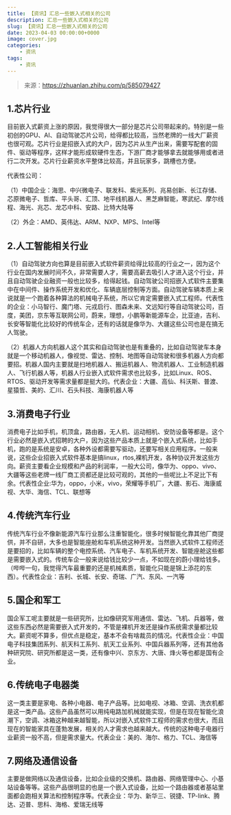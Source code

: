```yaml
---
title: 【资讯】汇总一些嵌入式相关的公司
description: 汇总一些嵌入式相关的公司
slug: 【资讯】汇总一些嵌入式相关的公司
date: 2023-04-03 00:00:00+0000
image: cover.jpg
categories:
    - 资讯
tags:
    - 资讯
---
```


> 来源：https://zhuanlan.zhihu.com/p/585079427

## 1.芯片行业

目前嵌入式薪资上涨的原因，我觉得很大一部分是芯片公司带起来的。特别是一些初创的GPU、AI、自动驾驶芯片公司，给得都比较高，当然老牌的一线大厂薪资也很可观。芯片行业是招嵌入式的大户，因为芯片从生产出来，需要写配套的固件、驱动等程序，这样才能形成软硬件生态，下游厂商才能够拿去就能够用或者进行二次开发。芯片行业薪资水平整体比较高，并且玩家多，跳槽也方便。

代表性公司：

（1）中国企业：海思、中兴微电子、联发科、紫光系列、兆易创新、长江存储、芯原微电子、哲库、平头哥、汇顶、地平线机器人、黑芝麻智能，寒武纪、摩尔线程、海光、兆芯、龙芯中科、安路、比特大陆等

（2）外企：AMD、英伟达、ARM、NXP、MPS、Intel等

## 2.人工智能相关行业

（1）自动驾驶方向也算是目前嵌入式软件薪资给得比较高的行业之一，因为这个行业在国内发展时间不久，非常需要人才，需要高薪去吸引人才进入这个行业，并且自动驾驶企业融资一般也比较多，给得起钱。自动驾驶公司招嵌入式软件主要集中在中间件、操作系统开发和优化、车辆底层控制等方面。自动驾驶车辆本质上来说就是一个跑着各种算法的机械电子系统，所以它肯定需要嵌入式工程师。代表性的企业：小马智行、魔门塔、元戎启行、图森未来、文远知行等自动驾驶公司，百度，美团，京东等互联网公司，蔚来，理想，小鹏等新能源车企，比亚迪，吉利、长安等智能化比较好的传统车企，还有的话就是像华为、大疆这些公司也是在搞无人驾驶。

（2）机器人方向机器人这个其实和自动驾驶也是有重叠的，比如自动驾驶车本身就是一个移动机器人，像视觉、雷达、控制、地图等自动驾驶和很多机器人方向都要招。机器人国内主要就是扫地机器人、搬运机器人、物流机器人、工业制造机器人、飞行机器人等，机器人行业嵌入式软件需求也比较多，比如Linux、ROS、RTOS、驱动开发等需求量都是挺大的。代表企业：大疆、高仙、科沃斯、普渡、星猿哲、美的、汇川、石头科技、海康机器人等

## 3.消费电子行业

消费电子比如手机，机顶盒，路由器，无人机、运动相机、安防设备等都是。这个行业必然是嵌入式招聘的大户，因为这些产品本质上就是个嵌入式系统，比如手机，跑的是系统是安卓，各种外设都需要写驱动，还要写相关应用程序。一般来说，这些企业招嵌入式软件基本是搞linux，rtos,裸机开发，各种协议开发这些方向。薪资主要看企业规模和产品的利润率，一般大公司，像华为、oppo、vivo、大疆等这些老牌一线厂商工资都还是比较可观的，其他的一些呢比上不足比下有余。代表性企业:华为，oppo，小米，vivo，荣耀等手机厂，大疆、影石、海康威视、大华、海信、TCL、联想等

## 4.传统汽车行业

传统汽车行业不像新能源汽车行业那么注重智能化，很多时候智能化靠其他厂商提供，并不自研，大多也是智能座舱和车机系统这种开发。当然嵌入式软件工程师还是要招的，比如车辆的整个电控系统、汽车电子、车机系统开发、智能座舱这些都是需要嵌入式的。传统车企一般来说给钱比较少一点，不如现在的蔚小理给钱多。（哔哔一句，我觉得汽车最重要的还是机械素质，智能化只能是锦上添花的东西）。代表性企业：吉利、长城、长安、奇瑞、广汽、东风、一汽等

## 5.国企和军工

国企军工呢主要就是一些研究所，比如像研究军用通信、雷达、飞机、兵器等，做这些东西必然是需要嵌入式开发的，不管是裸机开发还是操作系统需求量都比较大。薪资呢不算多，但优点是稳定，基本不会有啥裁员的情况。代表性企业：中国电子科技集团系列、航天科工系列、航天工业系列、中国兵器系列等，还有其他各种研究院、研究所都是这一类，还有像中兴、京东方、大唐、烽火等也都是国有企业。

## 6.传统电子电器类

这一类主要是家电、各种小电器、电子产品等。比如电视、冰箱、空调、洗衣机都是这一类产品。这些产品虽然可以用纯电路加机械就能实现，但是在现在智能化浪潮下，空调、冰箱这种越来越智能，所以对嵌入式软件工程师的需求也很大，而且现在的智能家具在蓬勃发展，相关的人才需求也越来越大。传统的这种电子电器行业薪资一般不高，但是需求量大。代表企业：美的、海尔、格力、TCL、海信等

## 7.网络及通信设备

主要是做网络以及通信设备，比如企业级的交换机、路由器、网络管理中心、小基站设备等等。这些产品很明显的也是一个嵌入式设备，比如一个路由器或者基站里面都会跑相关算法和控制程序等。代表企业：华为、新华三、锐捷、TP-link、腾达、迈普、思科、海格、爱瑞无线等

